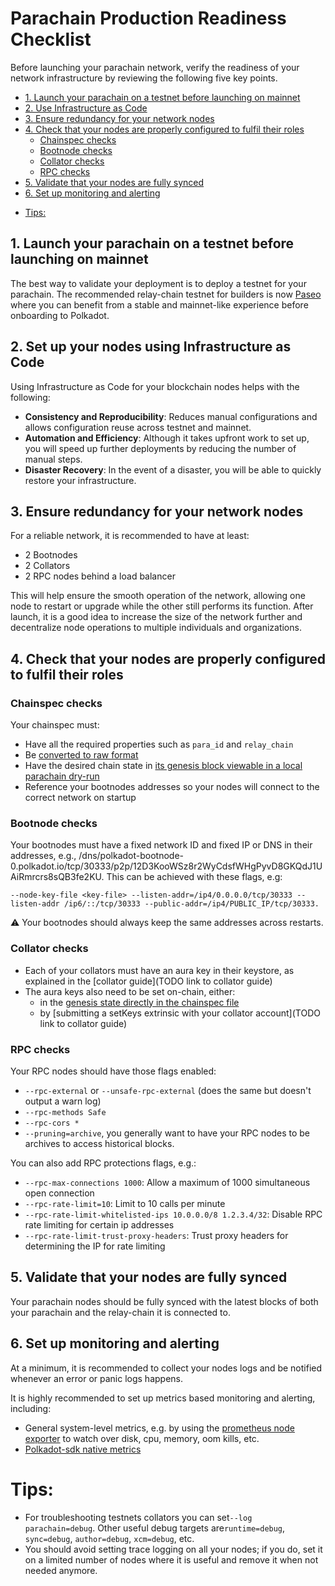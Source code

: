 # Parachain Production Readiness Checklist

Before launching your parachain network, verify the readiness of your network infrastructure by reviewing the following five key points.

<!-- toc -->

  * [1. Launch your parachain on a testnet before launching on mainnet](#1-launch-your-parachain-on-a-testnet-before-launching-on-mainnet)
  * [2. Use Infrastructure as Code](#2-use-infrastructure-as-code)
  * [3. Ensure redundancy for your network nodes](#3-ensure-redundancy-for-your-network-nodes)
  * [4. Check that your nodes are properly configured to fulfil their roles](#4-check-that-your-nodes-are-properly-configured-to-fulfil-their-roles)
    + [Chainspec checks](#chainspec-checks)
    + [Bootnode checks](#bootnode-checks)
    + [Collator checks](#collator-checks)
    + [RPC checks](#rpc-checks)
  * [5. Validate that your nodes are fully synced](#5-validate-that-your-nodes-are-fully-synced)
  * [6. Set up monitoring and alerting](#6-set-up-monitoring-and-alerting)
- [Tips:](#tips)

<!-- tocstop -->

## 1. Launch your parachain on a testnet before launching on mainnet

The best way to validate your deployment is to deploy a testnet for your parachain.
The recommended relay-chain testnet for builders is now [Paseo](https://github.com/paseo-network) where you can benefit from a stable and mainnet-like experience before onboarding to Polkadot.

## 2. Set up your nodes using Infrastructure as Code

Using Infrastructure as Code for your blockchain nodes helps with the following:

- **Consistency and Reproducibility**: Reduces manual configurations and allows configuration reuse across testnet and mainnet.
- **Automation and Efficiency**: Although it takes upfront work to set up, you will speed up further deployments by reducing the number of manual steps.
- **Disaster Recovery**: In the event of a disaster, you will be able to quickly restore your infrastructure.

## 3. Ensure redundancy for your network nodes

For a reliable network, it is recommended to have at least:
- 2 Bootnodes
- 2 Collators
- 2 RPC nodes behind a load balancer

This will help ensure the smooth operation of the network, allowing one node to restart or upgrade while the other still performs its function.
After launch, it is a good idea to increase the size of the network further and decentralize node operations to multiple individuals and organizations.

## 4. Check that your nodes are properly configured to fulfil their roles

### Chainspec checks

Your chainspec must:
- Have all the required properties such as `para_id` and `relay_chain`
- Be [converted to raw format](./parachain_deployment.md#convert-your-plain-chainspec-to-raw)
- Have the desired chain state in [its genesis block viewable in a local parachain dry-run](./parachain_deployment.md#optional-dry-run-your-parachain-network-locally)
- Reference your bootnodes addresses so your nodes will connect to the correct network on startup

### Bootnode checks

Your bootnodes must have a fixed network ID and fixed IP or DNS in their addresses, e.g., /dns/polkadot-bootnode-0.polkadot.io/tcp/30333/p2p/12D3KooWSz8r2WyCdsfWHgPyvD8GKQdJ1UAiRmrcrs8sQB3fe2KU.
This can be achieved with these flags, e.g:

```
--node-key-file <key-file> --listen-addr=/ip4/0.0.0.0/tcp/30333 --listen-addr /ip6/::/tcp/30333 --public-addr=/ip4/PUBLIC_IP/tcp/30333.
```

⚠️ Your bootnodes should always keep the same addresses across restarts.

### Collator checks

- Each of your collators must have an aura key in their keystore, as explained in the [collator guide](TODO link to collator guide)
- The aura keys also need to be set on-chain, either:
  * in the [genesis state directly in the chainspec file](./parachain_deployment.html#prepare-your-genesis-patch-config)
  * by [submitting a setKeys extrinsic with your collator account](TODO link to collator guide)

### RPC checks

Your RPC nodes should have those flags enabled:
- `--rpc-external` or `--unsafe-rpc-external` (does the same but doesn't output a warn log)
- `--rpc-methods Safe`
- `--rpc-cors *`
- `--pruning=archive`, you generally want to have your RPC nodes to be archives to access historical blocks.

You can also add RPC protections flags, e.g.:

- `--rpc-max-connections 1000`: Allow a maximum of 1000 simultaneous open connection
- `--rpc-rate-limit=10`: Limit to 10 calls per minute
- `--rpc-rate-limit-whitelisted-ips 10.0.0.0/8 1.2.3.4/32`: Disable RPC rate limiting for certain ip addresses
- `--rpc-rate-limit-trust-proxy-headers`: Trust proxy headers for determining the IP for rate limiting

## 5. Validate that your nodes are fully synced

Your parachain nodes should be fully synced with the latest blocks of both your parachain and the relay-chain it is connected to.

## 6. Set up monitoring and alerting

At a minimum, it is recommended to collect your nodes logs and be notified whenever an error or panic logs happens.

It is highly recommended to set up metrics based monitoring and alerting, including:
- General system-level metrics, e.g. by using the [prometheus node exporter](https://awesome-prometheus-alerts.grep.to/rules.html#host-and-hardware) to watch over disk, cpu, memory, oom kills, etc.
- [Polkadot-sdk native metrics](../monitoring/infrastructure.md#metrics)

# Tips:

* For troubleshooting testnets collators you can set`--log parachain=debug`.
Other useful debug targets are`runtime=debug`, `sync=debug`, `author=debug`, `xcm=debug`, etc.
* You should avoid setting trace logging on all your nodes; if you do, set it on a limited number of nodes where it is useful and remove it when not needed anymore.